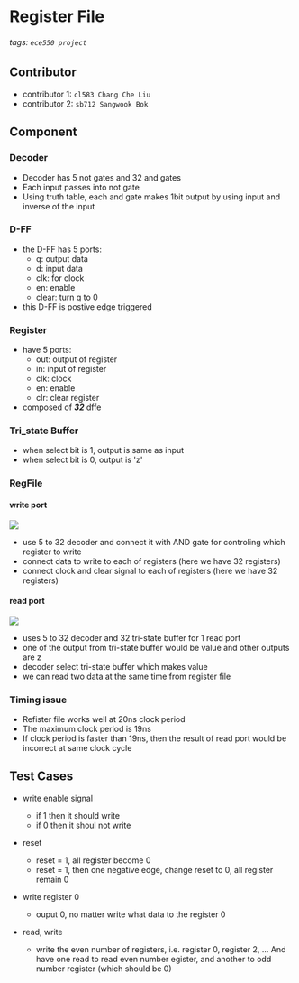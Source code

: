 # Register File
###### tags: `ece550 project`
## Contributor
* contributor 1: `cl583 Chang Che Liu`
* contributor 2: `sb712 Sangwook Bok`
## Component
### Decoder
* Decoder has 5 not gates and 32 and gates
* Each input passes into not gate
* Using truth table, each and gate makes 1bit output by using input and inverse of the input
### D-FF
* the D-FF has 5 ports:
    * q: output data
    * d: input data
    * clk: for clock
    * en: enable
    * clear: turn q to 0
* this D-FF is postive edge triggered
### Register
* have 5 ports:
    * out: output of register
    * in: input of register
    * clk: clock
    * en: enable
    * clr: clear register
* composed of ***32*** dffe
### Tri_state Buffer
* when select bit is 1, output is same as input
* when select bit is 0, output is 'z'
### RegFile
#### write port
![](https://i.imgur.com/81PIJ1p.png)
* use 5 to 32 decoder and connect it with AND gate for controling which register to write
* connect data to write to each of registers (here we have 32 registers)
* connect clock and clear signal to each of registers (here we have 32 registers)
#### read port
![](https://i.imgur.com/AQLpifj.png)
* uses 5 to 32 decoder and 32 tri-state buffer for 1 read port
* one of the output from tri-state buffer would be value and other outputs are z
* decoder select tri-state buffer which makes value
* we can read two data at the same time from register file
### Timing issue
* Refister file works well at 20ns clock period
* The maximum clock period is 19ns
* If clock period is faster than 19ns, then the result of read port would be incorrect at same clock cycle
## Test Cases
* write enable signal
    * if 1 then it should write
    * if 0 then it shoul not write
* reset
    * reset = 1, all register become 0
    * reset = 1, then one negative edge, change reset to 0, all register remain 0

* write register 0
    * ouput 0, no matter write what data to the register 0

* read, write
    * write the even number of registers, i.e. register 0, register 2, ... And have one read to read even number egister, and another to odd number register (which should be 0)